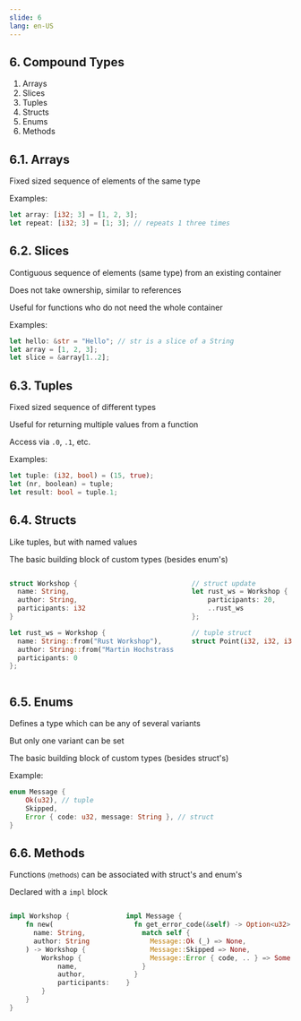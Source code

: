 ```yaml
---
slide: 6
lang: en-US
---
```


<section>

## 6. Compound Types

<ol>
<li class="fragment fade-in-then-semi-out">Arrays</li>
<li class="fragment fade-in-then-semi-out">Slices</li>
<li class="fragment fade-in-then-semi-out">Tuples</li>
<li class="fragment fade-in-then-semi-out">Structs</li>
<li class="fragment fade-in-then-semi-out">Enums</li>
<li class="fragment fade-in-then-semi-out">Methods</li>
</ol>

</section>

<section>

## 6.1. Arrays

<div class="fragment fade-in-then-semi-out">

Fixed sized sequence of elements of the same type

</div>

<div class="fragment fade-in-then-semi-out">

Examples:

```rust
let array: [i32; 3] = [1, 2, 3];
let repeat: [i32; 3] = [1; 3]; // repeats 1 three times
```

</div>

</section>

<section>

## 6.2. Slices

<div class="fragment fade-in-then-semi-out">

Contiguous sequence of elements (same type) from an existing container

</div>

<div class="fragment fade-in-then-semi-out">

Does not take ownership, similar to references

</div>

<div class="fragment fade-in-then-semi-out">

Useful for functions who do not need the whole container

</div>

<div class="fragment fade-in-then-semi-out">

Examples:

```rust
let hello: &str = "Hello"; // str is a slice of a String
let array = [1, 2, 3];
let slice = &array[1..2];
```

</div>

</section>

<section>

## 6.3. Tuples

<div class="fragment fade-in-then-semi-out">

Fixed sized sequence of different types

</div>

<div class="fragment fade-in-then-semi-out">

Useful for returning multiple values from a function

</div>

<div class="fragment fade-in-then-semi-out">

Access via `.0`, `.1`, etc.

</div>

<div class="fragment fade-in-then-semi-out">

Examples:

```rust
let tuple: (i32, bool) = (15, true);
let (nr, boolean) = tuple;
let result: bool = tuple.1;
```

</div>

</section>

<section>

## 6.4. Structs

<div class="fragment fade-in-then-semi-out">

Like tuples, but with named values

</div>

<div class="fragment fade-in-then-semi-out">

The basic building block of custom types (besides enum's)

</div>

<div class="fragment fade-in-then-semi-out">

<div style="display: flex; gap: 2rem">

```rust
struct Workshop {
  name: String,
  author: String,
  participants: i32
}

let rust_ws = Workshop {
  name: String::from("Rust Workshop"),
  author: String::from("Martin Hochstrasser"),
  participants: 0
};
```

```rust
// struct update
let rust_ws = Workshop {
    participants: 20,
    ..rust_ws
};

// tuple struct
struct Point(i32, i32, i32);
```

</div>

</div>

</section>

<section>

## 6.5. Enums

<div class="fragment fade-in-then-semi-out">

Defines a type which can be any of several variants

</div>

<div class="fragment fade-in-then-semi-out">

But only one variant can be set

</div>

<div class="fragment fade-in-then-semi-out">

The basic building block of custom types (besides struct's)

</div>

<div class="fragment fade-in-then-semi-out">

Example:

```rust
enum Message {
    Ok(u32), // tuple
    Skipped,
    Error { code: u32, message: String }, // struct
}
```

</div>

</section>

<section>

## 6.6. Methods

<div class="fragment fade-in-then-semi-out">

Functions <small>(methods)</small> can be associated with struct's and enum's

</div>

<div class="fragment fade-in-then-semi-out">

Declared with a `impl` block

</div>

<div class="fragment fade-in-then-semi-out">

<div style="display: flex; gap: 2rem">

```rust
impl Workshop {
    fn new(
      name: String,
      author: String
    ) -> Workshop {
        Workshop {
            name,
            author,
            participants: 0,
        }
    }
}
```

```rust
impl Message {
  fn get_error_code(&self) -> Option<u32> {
    match self {
      Message::Ok (_) => None,
      Message::Skipped => None,
      Message::Error { code, .. } => Some(code)
    }
  }
}
```

</div>

</div>

</section>

